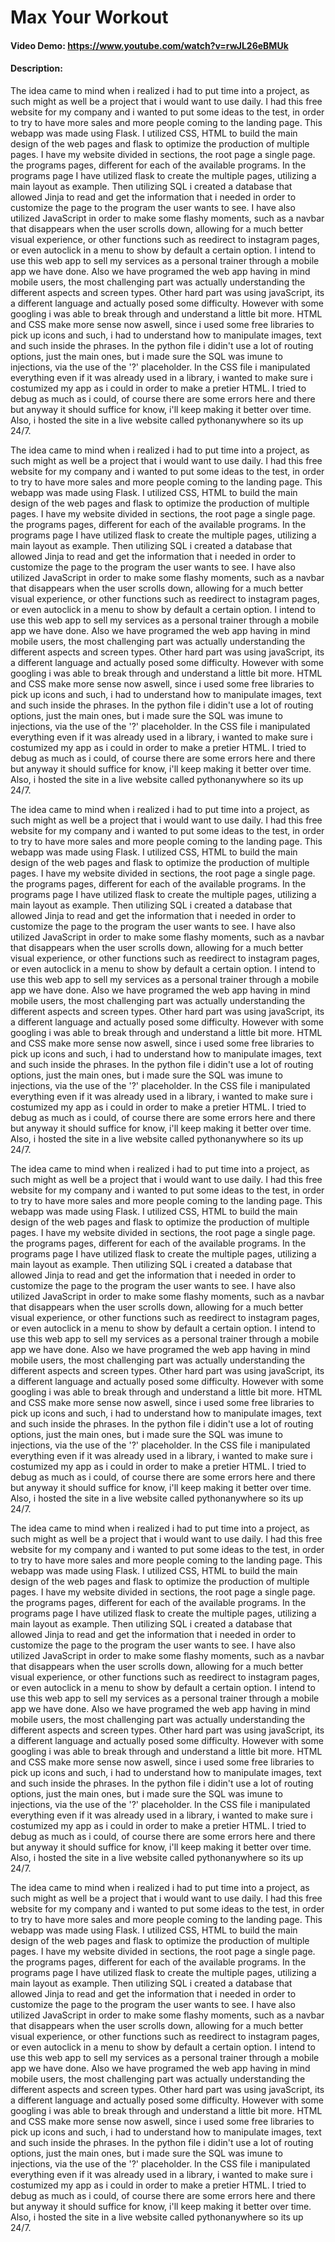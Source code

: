 # Max Your Workout
#### Video Demo:  https://www.youtube.com/watch?v=rwJL26eBMUk
#### Description:
The idea came to mind when i realized i had to put time into a project, as such might as well be a project that i would want to use daily. I had this free website for my company and i wanted to put some ideas to the test, in order to try to have more sales and more people coming to the landing page.
This webapp was made using Flask. I utilized CSS, HTML to build the main design of the web pages and flask to optimize the production of multiple pages. I have my website divided in sections, the root page a single page. the programs pages, different for each of the available programs. In the programs page I have utilized flask to create the multiple pages, utilizing a main layout as example. Then utilizing SQL i created a database that allowed Jinja to read and get the information that i needed in order to customize the page to the program the user wants to see. I have also utilized JavaScript in order to make some flashy moments, such as a navbar that disappears when the user scrolls down, allowing for a much better visual experience, or other functions such as reedirect to instagram pages, or even autoclick in a menu to show by default a certain option.
I intend to use this web app to sell my services as a personal trainer through a mobile app we have done. Also we have programed the web app having in mind mobile users, the most challenging part was actually understanding the different aspects and screen types. Other hard part was using javaScript, its a different language and actually posed some difficulty. However with some googling i was able to break through and understand a little bit more. HTML and CSS make more sense now aswell, since i used some free libraries to pick up icons and such, i had to understand how to manipulate images, text and such inside the phrases.
In the python file i didin't use a lot of routing options, just the main ones, but i made sure the SQL was imune to injections, via the use of the '?' placeholder.
In the CSS file i manipulated everything even if it was already used in a library, i wanted to make sure i costumized my app as i could in order to make a pretier HTML.
I tried to debug as much as i could, of course there are some errors here and there but anyway it should suffice for know, i'll keep making it better over time.
Also, i hosted the site in a live website called pythonanywhere so its up 24/7.

The idea came to mind when i realized i had to put time into a project, as such might as well be a project that i would want to use daily. I had this free website for my company and i wanted to put some ideas to the test, in order to try to have more sales and more people coming to the landing page.
This webapp was made using Flask. I utilized CSS, HTML to build the main design of the web pages and flask to optimize the production of multiple pages. I have my website divided in sections, the root page a single page. the programs pages, different for each of the available programs. In the programs page I have utilized flask to create the multiple pages, utilizing a main layout as example. Then utilizing SQL i created a database that allowed Jinja to read and get the information that i needed in order to customize the page to the program the user wants to see. I have also utilized JavaScript in order to make some flashy moments, such as a navbar that disappears when the user scrolls down, allowing for a much better visual experience, or other functions such as reedirect to instagram pages, or even autoclick in a menu to show by default a certain option.
I intend to use this web app to sell my services as a personal trainer through a mobile app we have done. Also we have programed the web app having in mind mobile users, the most challenging part was actually understanding the different aspects and screen types. Other hard part was using javaScript, its a different language and actually posed some difficulty. However with some googling i was able to break through and understand a little bit more. HTML and CSS make more sense now aswell, since i used some free libraries to pick up icons and such, i had to understand how to manipulate images, text and such inside the phrases.
In the python file i didin't use a lot of routing options, just the main ones, but i made sure the SQL was imune to injections, via the use of the '?' placeholder.
In the CSS file i manipulated everything even if it was already used in a library, i wanted to make sure i costumized my app as i could in order to make a pretier HTML.
I tried to debug as much as i could, of course there are some errors here and there but anyway it should suffice for know, i'll keep making it better over time.
Also, i hosted the site in a live website called pythonanywhere so its up 24/7.

The idea came to mind when i realized i had to put time into a project, as such might as well be a project that i would want to use daily. I had this free website for my company and i wanted to put some ideas to the test, in order to try to have more sales and more people coming to the landing page.
This webapp was made using Flask. I utilized CSS, HTML to build the main design of the web pages and flask to optimize the production of multiple pages. I have my website divided in sections, the root page a single page. the programs pages, different for each of the available programs. In the programs page I have utilized flask to create the multiple pages, utilizing a main layout as example. Then utilizing SQL i created a database that allowed Jinja to read and get the information that i needed in order to customize the page to the program the user wants to see. I have also utilized JavaScript in order to make some flashy moments, such as a navbar that disappears when the user scrolls down, allowing for a much better visual experience, or other functions such as reedirect to instagram pages, or even autoclick in a menu to show by default a certain option.
I intend to use this web app to sell my services as a personal trainer through a mobile app we have done. Also we have programed the web app having in mind mobile users, the most challenging part was actually understanding the different aspects and screen types. Other hard part was using javaScript, its a different language and actually posed some difficulty. However with some googling i was able to break through and understand a little bit more. HTML and CSS make more sense now aswell, since i used some free libraries to pick up icons and such, i had to understand how to manipulate images, text and such inside the phrases.
In the python file i didin't use a lot of routing options, just the main ones, but i made sure the SQL was imune to injections, via the use of the '?' placeholder.
In the CSS file i manipulated everything even if it was already used in a library, i wanted to make sure i costumized my app as i could in order to make a pretier HTML.
I tried to debug as much as i could, of course there are some errors here and there but anyway it should suffice for know, i'll keep making it better over time.
Also, i hosted the site in a live website called pythonanywhere so its up 24/7.

The idea came to mind when i realized i had to put time into a project, as such might as well be a project that i would want to use daily. I had this free website for my company and i wanted to put some ideas to the test, in order to try to have more sales and more people coming to the landing page.
This webapp was made using Flask. I utilized CSS, HTML to build the main design of the web pages and flask to optimize the production of multiple pages. I have my website divided in sections, the root page a single page. the programs pages, different for each of the available programs. In the programs page I have utilized flask to create the multiple pages, utilizing a main layout as example. Then utilizing SQL i created a database that allowed Jinja to read and get the information that i needed in order to customize the page to the program the user wants to see. I have also utilized JavaScript in order to make some flashy moments, such as a navbar that disappears when the user scrolls down, allowing for a much better visual experience, or other functions such as reedirect to instagram pages, or even autoclick in a menu to show by default a certain option.
I intend to use this web app to sell my services as a personal trainer through a mobile app we have done. Also we have programed the web app having in mind mobile users, the most challenging part was actually understanding the different aspects and screen types. Other hard part was using javaScript, its a different language and actually posed some difficulty. However with some googling i was able to break through and understand a little bit more. HTML and CSS make more sense now aswell, since i used some free libraries to pick up icons and such, i had to understand how to manipulate images, text and such inside the phrases.
In the python file i didin't use a lot of routing options, just the main ones, but i made sure the SQL was imune to injections, via the use of the '?' placeholder.
In the CSS file i manipulated everything even if it was already used in a library, i wanted to make sure i costumized my app as i could in order to make a pretier HTML.
I tried to debug as much as i could, of course there are some errors here and there but anyway it should suffice for know, i'll keep making it better over time.
Also, i hosted the site in a live website called pythonanywhere so its up 24/7.

The idea came to mind when i realized i had to put time into a project, as such might as well be a project that i would want to use daily. I had this free website for my company and i wanted to put some ideas to the test, in order to try to have more sales and more people coming to the landing page.
This webapp was made using Flask. I utilized CSS, HTML to build the main design of the web pages and flask to optimize the production of multiple pages. I have my website divided in sections, the root page a single page. the programs pages, different for each of the available programs. In the programs page I have utilized flask to create the multiple pages, utilizing a main layout as example. Then utilizing SQL i created a database that allowed Jinja to read and get the information that i needed in order to customize the page to the program the user wants to see. I have also utilized JavaScript in order to make some flashy moments, such as a navbar that disappears when the user scrolls down, allowing for a much better visual experience, or other functions such as reedirect to instagram pages, or even autoclick in a menu to show by default a certain option.
I intend to use this web app to sell my services as a personal trainer through a mobile app we have done. Also we have programed the web app having in mind mobile users, the most challenging part was actually understanding the different aspects and screen types. Other hard part was using javaScript, its a different language and actually posed some difficulty. However with some googling i was able to break through and understand a little bit more. HTML and CSS make more sense now aswell, since i used some free libraries to pick up icons and such, i had to understand how to manipulate images, text and such inside the phrases.
In the python file i didin't use a lot of routing options, just the main ones, but i made sure the SQL was imune to injections, via the use of the '?' placeholder.
In the CSS file i manipulated everything even if it was already used in a library, i wanted to make sure i costumized my app as i could in order to make a pretier HTML.
I tried to debug as much as i could, of course there are some errors here and there but anyway it should suffice for know, i'll keep making it better over time.
Also, i hosted the site in a live website called pythonanywhere so its up 24/7.

The idea came to mind when i realized i had to put time into a project, as such might as well be a project that i would want to use daily. I had this free website for my company and i wanted to put some ideas to the test, in order to try to have more sales and more people coming to the landing page.
This webapp was made using Flask. I utilized CSS, HTML to build the main design of the web pages and flask to optimize the production of multiple pages. I have my website divided in sections, the root page a single page. the programs pages, different for each of the available programs. In the programs page I have utilized flask to create the multiple pages, utilizing a main layout as example. Then utilizing SQL i created a database that allowed Jinja to read and get the information that i needed in order to customize the page to the program the user wants to see. I have also utilized JavaScript in order to make some flashy moments, such as a navbar that disappears when the user scrolls down, allowing for a much better visual experience, or other functions such as reedirect to instagram pages, or even autoclick in a menu to show by default a certain option.
I intend to use this web app to sell my services as a personal trainer through a mobile app we have done. Also we have programed the web app having in mind mobile users, the most challenging part was actually understanding the different aspects and screen types. Other hard part was using javaScript, its a different language and actually posed some difficulty. However with some googling i was able to break through and understand a little bit more. HTML and CSS make more sense now aswell, since i used some free libraries to pick up icons and such, i had to understand how to manipulate images, text and such inside the phrases.
In the python file i didin't use a lot of routing options, just the main ones, but i made sure the SQL was imune to injections, via the use of the '?' placeholder.
In the CSS file i manipulated everything even if it was already used in a library, i wanted to make sure i costumized my app as i could in order to make a pretier HTML.
I tried to debug as much as i could, of course there are some errors here and there but anyway it should suffice for know, i'll keep making it better over time.
Also, i hosted the site in a live website called pythonanywhere so its up 24/7.

